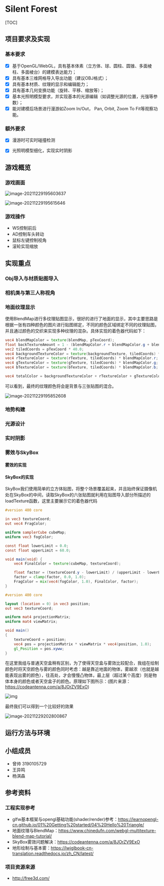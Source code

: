 # Silent Forest

[TOC]

## 项目要求及实现

### 基本要求

- [x] 基于OpenGL/WebGL，具有基本体素（立方体、球、圆柱、圆锥、多面棱柱、多面棱台）的建模表达能力；
- [x] 具有基本三维网格导入导出功能（建议OBJ格式）；
- [x] 具有基本材质、纹理的显示和编辑能力；
- [x] 具有基本几何变换功能（旋转、平移、缩放等）；
- [x] 基本光照明模型要求，并实现基本的光源编辑（如调整光源的位置，光强等参数）；
- [x] 能对建模后场景进行漫游如Zoom In/Out， Pan, Orbit, Zoom To Fit等观察功能。

### 额外要求

- [x] 漫游时可实时碰撞检测

- [x] 光照明模型细化，实现实时阴影



## 游戏概览

### 游戏画面

![image-20211229195603637](SilentForest.assets/image-20211229195603637.png)

![image-20211229195615646](SilentForest.assets/image-20211229195615646.png)

### 游戏操作

* WS控制前后
* AD控制车头转动
* 鼠标左键控制视角
* 滚轮实现缩放



## 实现重点

### Obj导入与材质贴图导入



### 相机类与第三人称视角



### 地面纹理显示

使用BlendMap进行多纹理贴图显示，很好的进行了地面的显示，其中主要思路是根据一张有四种颜色的图片进行贴图绑定，不同的颜色区域绑定不同的纹理贴图，并且通过颜色的交织来实现多种纹理的混杂。具体实现的着色器代码如下：

```glsl
vec4 blendMapColor = texture(blendMap, pTexCoord);
float backTextureAmount = 1 - (blendMapColor.r + blendMapColor.g + blendMapColor.b);
vec2 tiledCoords = pTexCoord * 40.0;
vec4 backgroundTextureColor = texture(backgroundTexture, tiledCoords) * backTextureAmount;
vec4 rTextureColor = texture(rTexture, tiledCoords) * blendMapColor.r;
vec4 gTextureColor = texture(gTexture, tiledCoords) * blendMapColor.g;
vec4 bTextureColor = texture(bTexture, tiledCoords) * blendMapColor.b;

vec4 totalColor = backgroundTextureColor + rTextureColor + gTextureColor + bTextureColor;
```

可以看到，最终的纹理颜色将会是背景与三张贴图的混合。

![image-20211229195852608](SilentForest.assets/image-20211229195852608.png)

### 地势构建



### 光源设计



### 实时阴影



### 雾效与SkyBox

#### 雾效的实现



#### SkyBox的实现

SkyBox我们使用简单的立方体贴图，将整个场景覆盖起来，并且始终保证摄像机处在SkyBox的中间，读取SkyBox的六张贴图就利用在贴图导入部分所描述的loadTexture函数，这里主要展示它的着色器代码

```glsl
#version 400 core

in vec3 textureCoord;
out vec4 FragColor;

uniform samplerCube cubeMap;
uniform vec3 fogColor;

const float lowerLimit = 0.0;
const float upperLimit = 60.0;

void main(void) {
    vec4 FinalColor = texture(cubeMap, textureCoord);

    float factor = (textureCoord.y - lowerLimit) / (upperLimit - lowerLimit);
    factor = clamp(factor, 0.0, 1.0);
    FragColor = mix(vec4(fogColor, 1.0), FinalColor, factor);
}
```

```glsl
#version 400 core

layout (location = 0) in vec3 position;
out vec3 textureCoord;

uniform mat4 projectionMatrix;
uniform mat4 viewMatrix;

void main()
{
    textureCoord = position;
    vec4 pos = projectionMatrix * viewMatrix * vec4(position, 1.0);
    gl_Position = pos.xyww;
}
```

在这里我组与普通天空盒稍有区别，为了使得天空盒与雾效比较配合，我组在绘制颜色时将天空颜色与雾的颜色同时考虑：越是靠近地面的物体，雾越浓（也就是越能表现出雾的颜色），往高处，才会慢慢凸物体，最上层（超过某个高度）则是物体本身的颜色或者天空盒子的颜色。原理如下图所示：(图片来源：https://codeantenna.com/a/8JOrZV9ExO)

![img](SilentForest.assets/SouthEast.png)

最终我们可以得到一个比较好的效果

![image-20211229202800867](SilentForest.assets/image-20211229202800867.png)



## 运行方法与环境



## 小组成员

* 曾帅 3190105729
* 王异鸣
* 杨淇森



## 参考资料

### 工程实现参考

* glfw基本框架与opengl基础功能(shader/render)参考：https://learnopengl-cn.github.io/01%20Getting%20started/04%20Hello%20Triangle/
* 地面纹理与BlendMap：https://www.chinedufn.com/webgl-multitexture-blend-map-tutorial/
* SkyBox雾效问题解决：https://codeantenna.com/a/8JOrZV9ExO
* 地形绘制与基本雾：https://lwjglbook-cn-translation.readthedocs.io/zh_CN/latest/


### 项目资源来源

* http://free3d.com/